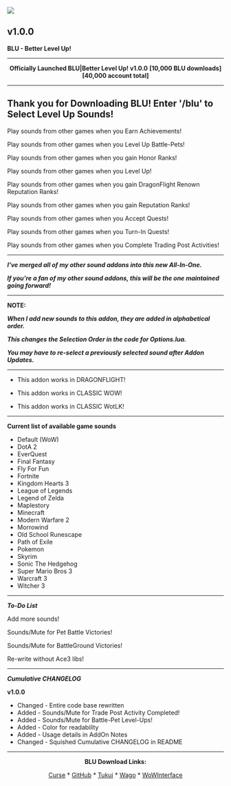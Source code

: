[![](https://img.shields.io/static/v1?label=Donate&message=CashApp&color=brightgreen)](https://bit.ly/3fyxxSU)

v1.0.0
------------------------------

**BLU - Better Level Up!**

------------------------------

<div align="center">

**Officially Launched BLU|Better Level Up! v1.0.0**
**[10,000 BLU downloads]**
**[40,000 account total]**

</div>

------------------------------
**Thank you for Downloading BLU! Enter '/blu' to Select Level Up Sounds!**
------------------------------

Play sounds from other games when you Earn Achievements!

Play sounds from other games when you Level Up Battle-Pets!

Play sounds from other games when you gain Honor Ranks!

Play sounds from other games when you Level Up!

Play sounds from other games when you gain DragonFlight Renown Reputation Ranks!

Play sounds from other games when you gain Reputation Ranks!

Play sounds from other games when you Accept Quests!

Play sounds from other games when you Turn-In Quests!

Play sounds from other games when you Complete Trading Post Activities!

------------------------------

***I've merged all of my other sound addons into this new All-In-One.***

***If you're a fan of my other sound addons, this will be the one maintained going forward!***

------------------------------

**NOTE:**

***When I add new sounds to this addon, they are added in alphabetical order.***

***This changes the Selection Order in the code for Options.lua.***

***You may have to re-select a previously selected sound after Addon Updates.***

------------------------------

- This addon works in DRAGONFLIGHT!

- This addon works in CLASSIC WOW!

- This addon works in CLASSIC WotLK!

------------------------------

**Current list of available game sounds**
- Default (WoW)
- DotA 2
- EverQuest
- Final Fantasy
- Fly For Fun
- Fortnite
- Kingdom Hearts 3
- League of Legends
- Legend of Zelda
- Maplestory
- Minecraft
- Modern Warfare 2
- Morrowind
- Old School Runescape
- Path of Exile
- Pokemon
- Skyrim
- Sonic The Hedgehog
- Super Mario Bros 3
- Warcraft 3
- Witcher 3

------------------------------

***To-Do List***

Add more sounds!

Sounds/Mute for Pet Battle Victories!

Sounds/Mute for BattleGround Victories!

Re-write without Ace3 libs!

------------------------------

***Cumulative CHANGELOG***

**v1.0.0**
- Changed - Entire code base rewritten
- Added   - Sounds/Mute for Trade Post Activity Completed!
- Added   - Sounds/Mute for Battle-Pet Level-Ups!
- Added   - Color for readability
- Added   - Usage details in AddOn Notes
- Changed - Squished Cumulative CHANGELOG in README

------------------------------

<div align="center">

**BLU Download Links:**

[Curse](https://www.curseforge.com/wow/addons/blu-better-level-up "This link takes you to the Curseforge.com website, you may download it here and help support the developers.") * [GitHub](https://github.com/donniedice/BLU "This link takes you to the GitHub.com website, you may download it here.") * [Tukui](https://www.tukui.org/addons.php?id=257 "This link takes you to the Tukui.org website, you may download it here.") * [Wago](https://addons.wago.io/addons/blu "This link takes you to the Wago.io website, you may download it here and help support the developers.") * [WoWInterface](https://www.wowinterface.com/downloads/info26465-BLU-BetterLevelUp.html "This link takes you to the WoWInterface.com website, you may download it here.")

</div>

